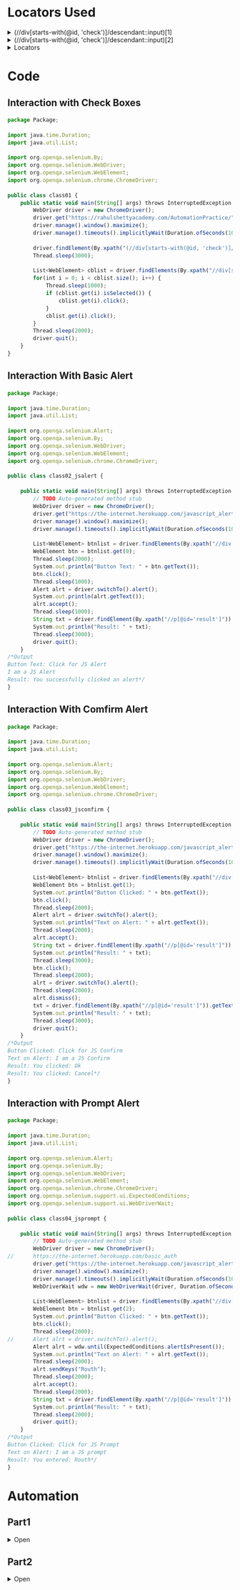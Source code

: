 # Locators Used
<details>
  <summary>(//div[starts-with(@id, 'check')]/descendant::input)[1]</summary>

  <img alt = "Image" src= "https://github.com/RouthKiranBabu/Masai-School-Journey/blob/main/Lectures/PlayWright/Part10_Playwright%20with%20Javascript%20%20How%20to%20handle%20Checkboxes/imgif/checkbox1.png"></img>
</details>
<details>
  <summary>(//div[starts-with(@id, 'check')]/descendant::input)[2]</summary>

  <img alt = "Image" src= "https://github.com/RouthKiranBabu/Masai-School-Journey/blob/main/Lectures/PlayWright/Part10_Playwright%20with%20Javascript%20%20How%20to%20handle%20Checkboxes/imgif/checkbox2.png"></img>
</details>
<details>
  <summary>Locators</summary>

  <img alt = "Image" src= "./imgif/_locators.gif"></img>
</details>

# Code
## Interaction with Check Boxes
```javascript
package Package;

import java.time.Duration;
import java.util.List;

import org.openqa.selenium.By;
import org.openqa.selenium.WebDriver;
import org.openqa.selenium.WebElement;
import org.openqa.selenium.chrome.ChromeDriver;

public class class01 {
	public static void main(String[] args) throws InterruptedException {
		WebDriver driver = new ChromeDriver();
		driver.get("https://rahulshettyacademy.com/AutomationPractice/");
		driver.manage().window().maximize();
		driver.manage().timeouts().implicitlyWait(Duration.ofSeconds(10));
		
		driver.findElement(By.xpath("(//div[starts-with(@id, 'check')]/descendant::input)[1]")).click();
		Thread.sleep(3000);
		
		List<WebElement> cblist = driver.findElements(By.xpath("//div[starts-with(@id, 'check')]/descendant::input"));
		for(int i = 0; i < cblist.size(); i++) {
			Thread.sleep(1000);
			if (cblist.get(i).isSelected()) {
				cblist.get(i).click();
			}
			cblist.get(i).click();
		}
		Thread.sleep(2000);
		driver.quit();
	}
}
```
## Interaction With Basic Alert
```javascript
package Package;

import java.time.Duration;
import java.util.List;

import org.openqa.selenium.Alert;
import org.openqa.selenium.By;
import org.openqa.selenium.WebDriver;
import org.openqa.selenium.WebElement;
import org.openqa.selenium.chrome.ChromeDriver;

public class class02_jsalert {

	public static void main(String[] args) throws InterruptedException {
		// TODO Auto-generated method stub
		WebDriver driver = new ChromeDriver();
		driver.get("https://the-internet.herokuapp.com/javascript_alerts");
		driver.manage().window().maximize();
		driver.manage().timeouts().implicitlyWait(Duration.ofSeconds(10));

		List<WebElement> btnlist = driver.findElements(By.xpath("//div[starts-with(@class,'exam')]/descendant::button"));
		WebElement btn = btnlist.get(0);
		Thread.sleep(2000);
		System.out.println("Button Text: " + btn.getText());
		btn.click();
		Thread.sleep(1000);
		Alert alrt = driver.switchTo().alert();
		System.out.println(alrt.getText());
		alrt.accept();
		Thread.sleep(1000);
		String txt = driver.findElement(By.xpath("//p[@id='result']")).getText();
		System.out.println("Result: " + txt);
		Thread.sleep(3000);
		driver.quit();
	}
/*Output
Button Text: Click for JS Alert
I am a JS Alert
Result: You successfully clicked an alert*/
}
```
## Interaction With Comfirm Alert
```javascript
package Package;

import java.time.Duration;
import java.util.List;

import org.openqa.selenium.Alert;
import org.openqa.selenium.By;
import org.openqa.selenium.WebDriver;
import org.openqa.selenium.WebElement;
import org.openqa.selenium.chrome.ChromeDriver;

public class class03_jsconfirm {

	public static void main(String[] args) throws InterruptedException {
		// TODO Auto-generated method stub
		WebDriver driver = new ChromeDriver();
		driver.get("https://the-internet.herokuapp.com/javascript_alerts");
		driver.manage().window().maximize();
		driver.manage().timeouts().implicitlyWait(Duration.ofSeconds(10));

		List<WebElement> btnlist = driver.findElements(By.xpath("//div[starts-with(@class,'exam')]/descendant::button"));
		WebElement btn = btnlist.get(1);
		System.out.println("Button Clicked: " + btn.getText());
		btn.click();
		Thread.sleep(2000);
		Alert alrt = driver.switchTo().alert();
		System.out.println("Text on Alert: " + alrt.getText());
		Thread.sleep(2000);
		alrt.accept();
		String txt = driver.findElement(By.xpath("//p[@id='result']")).getText();
		System.out.println("Result: " + txt);
		Thread.sleep(3000);
		btn.click();
		Thread.sleep(2000);
		alrt = driver.switchTo().alert();
		Thread.sleep(2000);
		alrt.dismiss();
		txt = driver.findElement(By.xpath("//p[@id='result']")).getText();
		System.out.println("Result: " + txt);
		Thread.sleep(3000);
		driver.quit();
	}
/*Output
Button Clicked: Click for JS Confirm
Text on Alert: I am a JS Confirm
Result: You clicked: Ok
Result: You clicked: Cancel*/
}
```
## Interaction with Prompt Alert
```javascript
package Package;

import java.time.Duration;
import java.util.List;

import org.openqa.selenium.Alert;
import org.openqa.selenium.By;
import org.openqa.selenium.WebDriver;
import org.openqa.selenium.WebElement;
import org.openqa.selenium.chrome.ChromeDriver;
import org.openqa.selenium.support.ui.ExpectedConditions;
import org.openqa.selenium.support.ui.WebDriverWait;

public class class04_jsprompt {

	public static void main(String[] args) throws InterruptedException {
		// TODO Auto-generated method stub
		WebDriver driver = new ChromeDriver();
//		https://the-internet.herokuapp.com/basic_auth
		driver.get("https://the-internet.herokuapp.com/javascript_alerts");
		driver.manage().window().maximize();
		driver.manage().timeouts().implicitlyWait(Duration.ofSeconds(10));
		WebDriverWait wdw = new WebDriverWait(driver, Duration.ofSeconds(10));
		
		List<WebElement> btnlist = driver.findElements(By.xpath("//div[starts-with(@class,'exam')]/descendant::button"));
		WebElement btn = btnlist.get(2);
		System.out.println("Button Clicked: " + btn.getText());
		btn.click();
		Thread.sleep(2000);
//		Alert alrt = driver.switchTo().alert();
		Alert alrt = wdw.until(ExpectedConditions.alertIsPresent());
		System.out.println("Text on Alert: " + alrt.getText());
		Thread.sleep(2000);
		alrt.sendKeys("Routh");
		Thread.sleep(2000);
		alrt.accept();
		Thread.sleep(2000);
		String txt = driver.findElement(By.xpath("//p[@id='result']")).getText();
		System.out.println("Result: " + txt);
		Thread.sleep(2000);
		driver.quit();
	}
/*Output
Button Clicked: Click for JS Prompt
Text on Alert: I am a JS prompt
Result: You entered: Routh*/
}
```
# Automation
## Part1
<details>
  <summary>Open</summary>

  <img alt = "Image" src= "./imgif/_automation1.gif"></img>
</details>

## Part2
<details>
  <summary>Open</summary>

  <img alt = "Image" src= "./imgif/_automation2.gif"></img>
</details>
